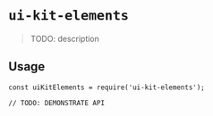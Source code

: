 # `ui-kit-elements`

> TODO: description

## Usage

```
const uiKitElements = require('ui-kit-elements');

// TODO: DEMONSTRATE API
```
